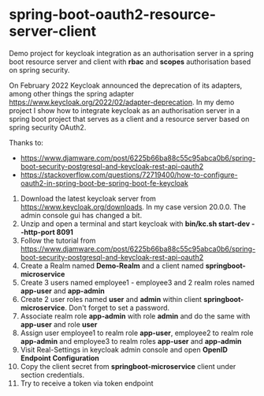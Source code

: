 # spring-boot-oauth2-resource-server-client
Demo project for keycloak integration as an authorisation server in a spring boot resource server and client with **rbac** and **scopes** authorisation based on spring security.

On February 2022 Keycloak announced the deprecation of its adapters, among other things the spring adapter https://www.keycloak.org/2022/02/adapter-deprecation.
In my demo project I show how to integrate keycloak as an authorisation server in a spring boot project that serves as a client and a resource server based on spring security OAuth2.

Thanks to:
* https://www.djamware.com/post/6225b66ba88c55c95abca0b6/spring-boot-security-postgresql-and-keycloak-rest-api-oauth2
* https://stackoverflow.com/questions/72719400/how-to-configure-oauth2-in-spring-boot-be-spring-boot-fe-keycloak

1. Download the latest keycloak server from https://www.keycloak.org/downloads. In my case version 20.0.0. The admin console gui has changed a bit.
2. Unzip and open a terminal and start keycloak with **bin/kc.sh start-dev --http-port 8091** 
3. Follow the tutorial from https://www.djamware.com/post/6225b66ba88c55c95abca0b6/spring-boot-security-postgresql-and-keycloak-rest-api-oauth2
4. Create a Realm named **Demo-Realm** and a client named **springboot-microservice**
5. Create 3 users named employee1 - employee3 and 2 realm roles named **app-user** and **app-admin**
6. Create 2 user roles named **user** and **admin** within client **springboot-microservice**. Don't forget to set a password.
7. Associate realm role **app-admin** with role **admin** and do the same with **app-user** and role **user**
8. Assign user employee1 to realm role **app-user**, employee2 to realm role **app-admin** and employee3 to realm roles **app-user** and **app-admin**
9. Visit Real-Settings in keycloak admin console and open **OpenID Endpoint Configuration**
10. Copy the client secret from **springboot-microservice** client under section credentials.
10. Try to receive a token via token endpoint 

